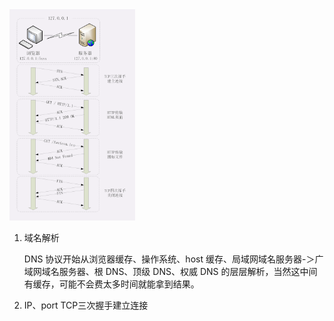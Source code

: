 <img src="${images}/8a5bddd3d8046daf7032c7d60a3d1a19.png" alt="img" style="zoom: 33%;" />

1. 域名解析

   DNS 协议开始从浏览器缓存、操作系统、host 缓存、局域网域名服务器-＞广域网域名服务器、根 DNS、顶级 DNS、权威 DNS 的层层解析，当然这中间有缓存，可能不会费太多时间就能拿到结果。

2. IP、port TCP三次握手建立连接